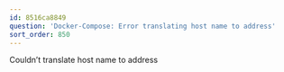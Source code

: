 ```yaml
---
id: 8516ca8849
question: 'Docker-Compose: Error translating host name to address'
sort_order: 850
---
```


Couldn’t translate host name to address